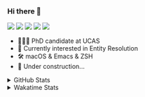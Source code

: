 ### Hi there 👋

[![](https://img.shields.io/badge/-Email-325180?logo=maildotru&logoColor=white&style=flat-square)](mailto:wang@tianshu.me)
[![](https://img.shields.io/badge/-GitHub-black?logo=GitHub&style=flat-square)](https://github.com/tshu-w)
[![](https://img.shields.io/badge/-Telegram-26a5e4?labelColor=fafafa&logo=telegram&style=flat-square)](https://t.me/tshu_w) 
[![](https://img.shields.io/badge/-Twitter-1da1f2?logo=Twitter&logoColor=white&style=flat-square)](https://twitter.com/tshu_w)
[![](https://komarev.com/ghpvc/?username=tshu-w&color=blueviolet&style=flat-square)]()



- 🧑🏻‍🎓 PhD candidate at UCAS
- 🔭 Currently interested in Entity Resolution
- 🛠 macOS & Emacs & ZSH
- 🚧 Under construction...

<details>

<summary>GitHub Stats</summary>

![Tianshu's GitHub stats](https://github-readme-stats.vercel.app/api?username=tshu-w&show_icons=true&theme=buefy&count_private=true)
  
</details>


<details>
  <summary>Wakatime Stats</summary>

  Currently, files accessed by tramp cannot be tracked by wakatime, see https://github.com/wakatime/wakatime-mode/issues/27
  <br>
  
<!--START_SECTION:waka-->
**I'm an Early 🐤** 

```text
🌞 Morning    72 commits     ██████░░░░░░░░░░░░░░░░░░░   26.77% 
🌆 Daytime    140 commits    █████████████░░░░░░░░░░░░   52.04% 
🌃 Evening    51 commits     ████░░░░░░░░░░░░░░░░░░░░░   18.96% 
🌙 Night      6 commits      ░░░░░░░░░░░░░░░░░░░░░░░░░   2.23%

```
📅 **I'm Most Productive on Monday** 

```text
Monday       52 commits     ████░░░░░░░░░░░░░░░░░░░░░   19.33% 
Tuesday      43 commits     ████░░░░░░░░░░░░░░░░░░░░░   15.99% 
Wednesday    20 commits     █░░░░░░░░░░░░░░░░░░░░░░░░   7.43% 
Thursday     20 commits     █░░░░░░░░░░░░░░░░░░░░░░░░   7.43% 
Friday       47 commits     ████░░░░░░░░░░░░░░░░░░░░░   17.47% 
Saturday     46 commits     ████░░░░░░░░░░░░░░░░░░░░░   17.1% 
Sunday       41 commits     ███░░░░░░░░░░░░░░░░░░░░░░   15.24%

```


📊 **This Week I Spent My Time On** 

```text
💬 Programming Languages: 
sh                       25 hrs 49 mins      █████████████████░░░░░░░░   68.05% 
Emacs Lisp               7 hrs 17 mins       ████░░░░░░░░░░░░░░░░░░░░░   19.21% 
Org                      2 hrs 54 mins       ██░░░░░░░░░░░░░░░░░░░░░░░   7.66% 
Bash                     1 hr 8 mins         ░░░░░░░░░░░░░░░░░░░░░░░░░   3.01% 
Other                    47 mins             ░░░░░░░░░░░░░░░░░░░░░░░░░   2.07%

🔥 Editors: 
Zsh                      25 hrs 49 mins      █████████████████░░░░░░░░   68.05% 
Emacs                    12 hrs 7 mins       ████████░░░░░░░░░░░░░░░░░   31.95%

🐱‍💻 Projects: 
Terminal                 13 hrs 14 mins      ████████░░░░░░░░░░░░░░░░░   34.91% 
emacs                    7 hrs 48 mins       █████░░░░░░░░░░░░░░░░░░░░   20.56% 
deep-learning-project-tem4 hrs 45 mins       ███░░░░░░░░░░░░░░░░░░░░░░   12.53% 
dotfiles                 4 hrs 1 min         ██░░░░░░░░░░░░░░░░░░░░░░░   10.61% 
Unknown Project          3 hrs 4 mins        ██░░░░░░░░░░░░░░░░░░░░░░░   8.08%

💻 Operating System: 
Mac                      23 hrs 42 mins      ███████████████░░░░░░░░░░   62.49% 
Linux                    14 hrs 14 mins      █████████░░░░░░░░░░░░░░░░   37.51%

```

**I Mostly Code in Python** 

```text
Python                   7 repos             █████████░░░░░░░░░░░░░░░░   36.84% 
HTML                     2 repos             ██░░░░░░░░░░░░░░░░░░░░░░░   10.53% 
Emacs Lisp               2 repos             ██░░░░░░░░░░░░░░░░░░░░░░░   10.53% 
JavaScript               2 repos             ██░░░░░░░░░░░░░░░░░░░░░░░   10.53% 
TeX                      2 repos             ██░░░░░░░░░░░░░░░░░░░░░░░   10.53%

```



 Last Updated on 10/12/2021
<!--END_SECTION:waka-->
</details>
